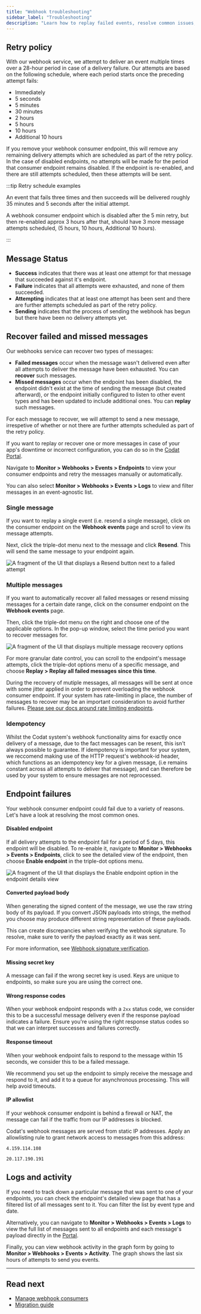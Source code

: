 ```yaml
---
title: "Webhook troubleshooting"
sidebar_label: "Troubleshooting"
description: "Learn how to replay failed events, resolve common issues, check webhook logs, and review our retry policy"
---
```


## Retry policy

With our webhook service, we attempt to deliver an event multiple times over a 28-hour period in case of a delivery failure. Our attempts are based on the following schedule, where each period starts once the preceding attempt fails:

- Immediately
- 5 seconds
- 5 minutes
- 30 minutes
- 2 hours
- 5 hours
- 10 hours
- Additional 10 hours

If you remove your webhook consumer endpoint, this will remove any remaining delivery attempts which are scheduled as part of the retry policy. In the case of disabled endpoints, no attempts will be made for the period that consumer endpoint remains disabled. If the endpoint is re-enabled, and there are still attempts scheduled, then these attempts will be sent.

:::tip Retry schedule examples

An event that fails three times and then succeeds will be delivered roughly 35 minutes and 5 seconds after the initial attempt.

A webhook consumer endpoint which is disabled after the 5 min retry, but then re-enabled approx 3 hours after that, should have 3 more message attempts scheduled, (5 hours, 10 hours, Additional 10 hours).

:::

## Message Status

- **Success** indicates that there was at least one attempt for that message that succeeded against it's endpoint. 
- **Failure** indicates that all attempts were exhausted, and none of them succeeded.
- **Attempting** indicates that at least one attempt has been sent and there are further attempts scheduled as part of the retry policy.
- **Sending** indicates that the process of sending the webhook has begun but there have been no delivery attempts yet. 

## Recover failed and missed messages

Our webhooks service can recover two types of messages:

- **Failed messages** occur when the message wasn't delivered even after all attempts to deliver the message have been exhausted. You can **recover** such messages.
- **Missed messages** occur when the endpoint has been disabled, the endpoint didn't exist at the time of sending the message (but created afterward), or the endpoint initially configured to listen to other event types and has been updated to include additional ones. You can **replay** such messages.

For each message to recover, we will attempt to send a new message, irrespetive of whether or not there are further attempts scheduled as part of the retry policy.

If you want to replay or recover one or more messages in case of your app's downtime or incorrect configuration, you can do so in the [Codat Portal](https://app.codat.io/monitor/events).

Navigate to **Monitor > Webhooks > Events > Endpoints** to view your consumer endpoints and retry the messages manually or automatically.

You can also select **Monitor > Webhooks > Events > Logs** to view and filter messages in an event-agnostic list.

### Single message

If you want to replay a single event (i.e. resend a single message), click on the consumer endpoint on the **Webhook events** page and scroll to view its message attempts.

Next, click the triple-dot menu next to the message and click **Resend**. This will send the same message to your endpoint again.

![A fragment of the UI that displays a Resend button next to a failed attempt](https://docs.svix.com/assets/images/resend-single-a4fb6e65f27f27e5700becb523135c2f.png)

### Multiple messages

If you want to automatically recover all failed messages or resend missing messages for a certain date range, click on the consumer endpoint on the **Webhook events** page.

Then, click the triple-dot menu on the right and choose one of the applicable options. In the pop-up window, select the time period you want to recover messages for.

![A fragment of the UI that displays multiple message recovery options](/img/use-the-api/0046-multiple-message-retry.png)

For more granular date control, you can scroll to the endpoint's message attempts, click the triple-dot options menu of a specific message, and choose **Replay > Replay all failed messages since this time**.

During the recovery of mutiple messages, all messages will be sent at once with some jitter applied in order to prevent overloading the webhook consumer endpoint. If your system has rate-limiting in place, the number of messages to recover may be an important consideration to avoid further failures. [Please see our docs around rate limiting endpoints](/using-the-api/webhooks/create-consumer).

### Idempotency

Whilst the Codat system's webhook functionality aims for exactly once delivery of a message, due to the fact messages can be resent, this isn't always possible to guarantee. If idempotency is important for your system, we reccomend making use of the HTTP request's webhook-id header, which functions as an idempotency key for a given message, (i.e remains constant across all attempts to deliver that message), and can therefore be used by your system to ensure messages are not reprocessed.

## Endpoint failures

Your webhook consumer endpoint could fail due to a variety of reasons. Let's have a look at resolving the most common ones.

#### Disabled endpoint

If all delivery attempts to the endpoint fail for a period of 5 days, this endpoint will be disabled. To re-enable it, navigate to **Monitor > Webhooks > Events > Endpoints**, click to see the detailed view of the endpoint, then choose **Enable endpoint** in the triple-dot options menu.

![A fragment of the UI that displays the Enable endpoint option in the endpoint details view](/img/use-the-api/0048-enable-disabled-webhook.png)

#### Converted payload body

When generating the signed content of the message, we use the raw string body of its payload. If you convert JSON payloads into strings, the method you choose may produce different string representation of these payloads.

This can create discrepancies when verifying the webhook signature. To resolve, make sure to verify the payload exactly as it was sent.

For more information, see [Webhook signature verification](/using-the-api/webhooks/create-consumer#webhook-signature-verification).

#### Missing secret key

A message can fail if the wrong secret key is used. Keys are unique to endpoints, so make sure you are using the correct one.

#### Wrong response codes

When your webhook endpoint responds with a `2xx` status code, we consider this to be a successful message delivery even if the response payload indicates a failure. Ensure you're using the right response status codes so that we can interpret successes and failures correctly.

#### Response timeout

When your webhook endpoint fails to respond to the message within 15 seconds, we consider this to be a failed message.

We recommend you set up the endpoint to simply receive the message and respond to it, and add it to a queue for asynchronous processing. This will help avoid timeouts.

#### IP allowlist

If your webhook consumer endpoint is behind a firewall or NAT, the message can fail if the traffic from our IP addresses is blocked.

Codat's webhook messages are served from static IP addresses. Apply an allowlisting rule to grant network access to messages from this address:

```
4.159.114.108

20.117.190.191
```

## Logs and activity

If you need to track down a particular message that was sent to one of your endpoints, you can check the endpoint's detailed view page that has a filtered list of all messages sent to it. You can filter the list by event type and date.

Alternatively, you can navigate to **Monitor > Webhooks > Events > Logs** to view the full list of messages sent to all endpoints and each message's payload directly in the [Portal](https://app.codat.io/monitor/events).

Finally, you can view webhook activity in the graph form by going to **Monitor > Webhooks > Events > Activity**. The graph shows the last six hours of attempts to send you events.

---

## Read next

- [Manage webhook consumers](/using-the-api/webhooks/create-consumer)
- [Migration guide](/using-the-api/webhooks/migration-guide)

